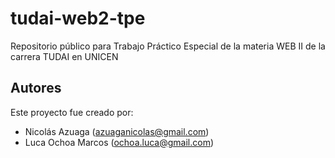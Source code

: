 # tudai-web2-tpe
Repositorio público para Trabajo Práctico Especial de la materia WEB II de la carrera TUDAI en UNICEN



## Autores

Este proyecto fue creado por:

- Nicolás Azuaga (azuaganicolas@gmail.com)
- Luca Ochoa Marcos (ochoa.luca@gmail.com)
